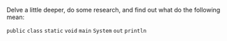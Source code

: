 Delve a little deeper, do some research, and find out what do the following mean:

`public`
`class`
`static`
`void`
`main`
`System`
`out`
`println`
